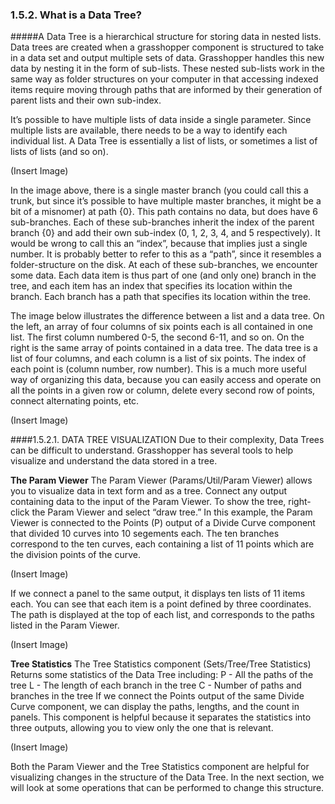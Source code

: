 ### 1.5.2. What is a Data Tree?

#####A Data Tree is a hierarchical structure for storing data in nested lists. Data trees are created when a grasshopper component is structured to take in a data set and output multiple sets of data. Grasshopper handles this new data by nesting it in the form of sub-lists. These nested sub-lists work in the same way as folder structures on your computer in that accessing indexed items require moving through paths that are informed by their generation of parent lists and their own sub-index.

It’s possible to have multiple lists of data inside a single parameter. Since
multiple lists are available, there needs to be a way to identify each individual
list. A Data Tree is essentially a list of lists, or sometimes a list of lists of lists (and
so on).

(Insert Image)

In the image above, there is a single master branch (you could call this a trunk,
but since it’s possible to have multiple master branches, it might be a bit of a
misnomer) at path {0}. This path contains no data, but does have 6 sub-branches.
Each of these sub-branches inherit the index of the parent branch {0} and add
their own sub-index (0, 1, 2, 3, 4, and 5 respectively). It would be wrong to call
this an “index”, because that implies just a single number. It is probably better to refer to this as a “path”, since it resembles a folder-structure on the disk. At each
of these sub-branches, we encounter some data. Each data item is thus part of
one (and only one) branch in the tree, and each item has an index that specifies
its location within the branch. Each branch has a path that specifies its location
within the tree.

The image below illustrates the difference between a list and a data tree. On the
left, an array of four columns of six points each is all contained in one list. The
first column numbered 0-5, the second 6-11, and so on. On the right is the same
array of points contained in a data tree. The data tree is a list of four columns,
and each column is a list of six points. The index of each point is (column number,
row number). This is a much more useful way of organizing this data, because
you can easily access and operate on all the points in a given row or column,
delete every second row of points, connect alternating points, etc.

(Insert Image)

####1.5.2.1. DATA TREE VISUALIZATION
Due to their complexity, Data Trees can be difficult to understand. Grasshopper
has several tools to help visualize and understand the data stored in a tree.

**The Param Viewer**
The Param Viewer (Params/Util/Param Viewer) allows you to visualize data in
text form and as a tree. Connect any output containing data to the input of the
Param Viewer. To show the tree, right-click the Param Viewer and select “draw
tree.” In this example, the Param Viewer is connected to the Points (P) output of
a Divide Curve component that divided 10 curves into 10 segements each. The
ten branches correspond to the ten curves, each containing a list of 11 points
which are the division points of the curve.

(Insert Image)

If we connect a panel to the same output, it displays ten lists of 11 items each.
You can see that each item is a point defined by three coordinates. The path is
displayed at the top of each list, and corresponds to the paths listed in the Param
Viewer.

(Insert Image)

**Tree Statistics**
The Tree Statistics component (Sets/Tree/Tree Statistics) Returns some
statistics of the Data Tree including:
P - All the paths of the tree
L - The length of each branch in the tree
C - Number of paths and branches in the tree
If we connect the Points output of the same Divide Curve component, we can
display the paths, lengths, and the count in panels. This component is helpful
because it separates the statistics into three outputs, allowing you to view only
the one that is relevant.

(Insert Image)

Both the Param Viewer and the Tree Statistics component are helpful for
visualizing changes in the structure of the Data Tree. In the next section, we will
look at some operations that can be performed to change this structure.

